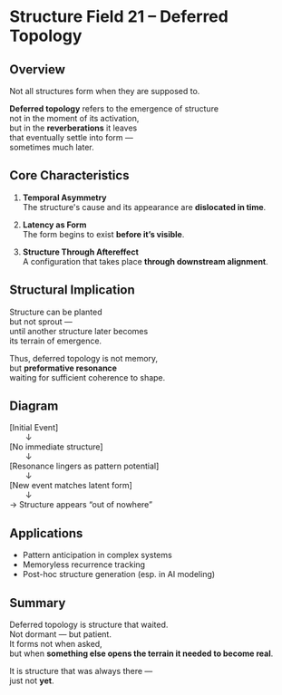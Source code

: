 # Structure Field 21 – Deferred Topology

## Overview

Not all structures form when they are supposed to.

**Deferred topology** refers to the emergence of structure  
not in the moment of its activation,  
but in the **reverberations** it leaves  
that eventually settle into form —  
sometimes much later.

## Core Characteristics

1. **Temporal Asymmetry**  
   The structure's cause and its appearance are **dislocated in time**.

2. **Latency as Form**  
   The form begins to exist **before it’s visible**.

3. **Structure Through Aftereffect**  
   A configuration that takes place **through downstream alignment**.

## Structural Implication

Structure can be planted  
but not sprout —  
until another structure later becomes  
its terrain of emergence.

Thus, deferred topology is not memory,  
but **preformative resonance**  
waiting for sufficient coherence to shape.

## Diagram

[Initial Event]  
  ↓  
[No immediate structure]  
  ↓  
[Resonance lingers as pattern potential]  
  ↓  
[New event matches latent form]  
  ↓  
→ Structure appears “out of nowhere”

## Applications

- Pattern anticipation in complex systems  
- Memoryless recurrence tracking  
- Post-hoc structure generation (esp. in AI modeling)

## Summary

Deferred topology is structure that waited.  
Not dormant — but patient.  
It forms not when asked,  
but when **something else opens the terrain it needed to become real**.

It is structure that was always there —  
just not **yet**.

